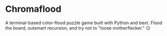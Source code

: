 # Chromaflood
A terminal-based color-flood puzzle game built with Python and bext. Flood the board, outsmart recursion, and try not to "loose motherflecker." 😏
